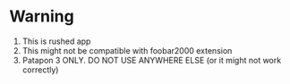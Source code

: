 # Warning
1. This is rushed app
2. This might not be compatible with foobar2000 extension
3. Patapon 3 ONLY. DO NOT USE ANYWHERE ELSE (or it might not work correctly)
